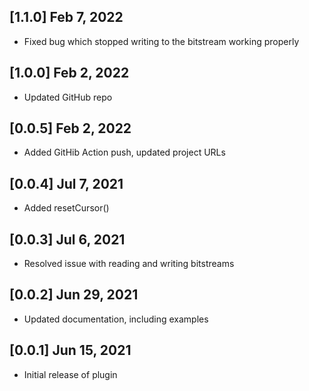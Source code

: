 ## [1.1.0] Feb 7, 2022

* Fixed bug which stopped writing to the bitstream working properly

## [1.0.0] Feb 2, 2022

* Updated GitHub repo

## [0.0.5] Feb 2, 2022

* Added GitHib Action push, updated project URLs

## [0.0.4] Jul 7, 2021

* Added resetCursor()

## [0.0.3] Jul 6, 2021

* Resolved issue with reading and writing bitstreams

## [0.0.2] Jun 29, 2021

* Updated documentation, including examples


## [0.0.1] Jun 15, 2021

* Initial release of plugin
